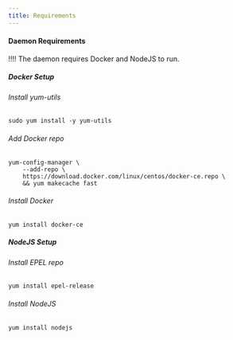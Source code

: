 ```yaml
---
title: Requirements
---
```


#### Daemon Requirements

!!!! The daemon requires Docker and NodeJS to run.


##### Docker Setup
###### Install yum-utils
```
sudo yum install -y yum-utils
```

###### Add Docker repo
```
yum-config-manager \
    --add-repo \
    https://download.docker.com/linux/centos/docker-ce.repo \
    && yum makecache fast
```

###### Install Docker
```
yum install docker-ce
```
##### NodeJS Setup
###### Install EPEL repo
```
yum install epel-release
```

###### Install NodeJS
```
yum install nodejs
```